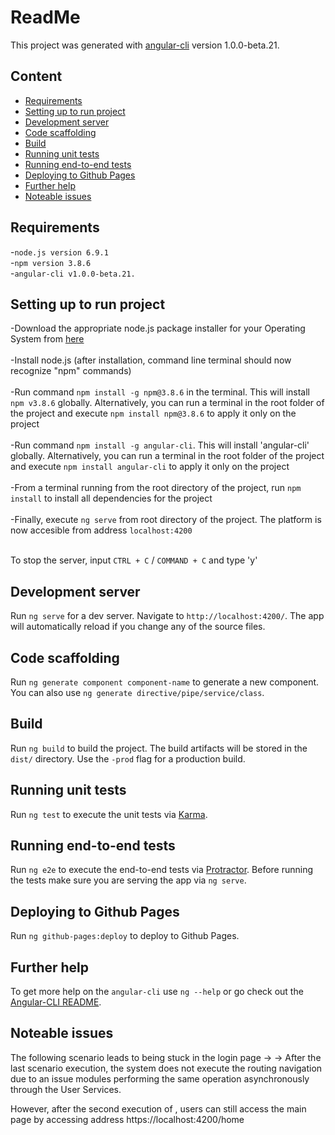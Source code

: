 # ReadMe

This project was generated with [angular-cli](https://github.com/angular/angular-cli) version 1.0.0-beta.21.
## Content
- [Requirements](#requirements)
- [Setting up to run project](#setting-up-to-run-project)
- [Development server](#development-server)
- [Code scaffolding](#code-scaffolding)
- [Build](#build)
- [Running unit tests](#running-unit-tests)
- [Running end-to-end tests](#running-end-to-end-tests)
- [Deploying to Github Pages](#deploying-to-github-pages)
- [Further help](#further-help)
- [Noteable issues](#noteable-issues)

## Requirements

-`node.js version 6.9.1`<br>
-`npm version 3.8.6`<br>
-`angular-cli v1.0.0-beta.21.`

## Setting up to run project

-Download the appropriate node.js package installer for your Operating System from [here](https://nodejs.org/en/download/)<br><br>
-Install node.js (after installation, command line terminal should now recognize "npm" commands)<br><br>
-Run command `npm install -g npm@3.8.6` in the terminal. This will install `npm v3.8.6` globally. Alternatively, you can run a terminal in the root folder of the project and execute `npm install npm@3.8.6` to apply it only on the project<br><br>
-Run command `npm install -g angular-cli`. This will install 'angular-cli' globally. Alternatively, you can run a terminal in the root folder of the project and execute `npm install angular-cli` to apply it only on the project<br><br>
-From a terminal running from the root directory of the project, run `npm install` to install all dependencies for the project<br><br>
-Finally, execute `ng serve` from root directory of the project. The platform is now accesible from address `localhost:4200`<br><br>

To stop the server, input `CTRL + C` / `COMMAND + C` and type 'y'

## Development server
Run `ng serve` for a dev server. Navigate to `http://localhost:4200/`. The app will automatically reload if you change any of the source files.

## Code scaffolding

Run `ng generate component component-name` to generate a new component. You can also use `ng generate directive/pipe/service/class`.

## Build

Run `ng build` to build the project. The build artifacts will be stored in the `dist/` directory. Use the `-prod` flag for a production build.

## Running unit tests

Run `ng test` to execute the unit tests via [Karma](https://karma-runner.github.io).

## Running end-to-end tests

Run `ng e2e` to execute the end-to-end tests via [Protractor](http://www.protractortest.org/).
Before running the tests make sure you are serving the app via `ng serve`.

## Deploying to Github Pages

Run `ng github-pages:deploy` to deploy to Github Pages.

## Further help

To get more help on the `angular-cli` use `ng --help` or go check out the [Angular-CLI README](https://github.com/angular/angular-cli/blob/master/README.md).

## Noteable issues
The following scenario leads to being stuck in the login page
<Login> -> <Logout> -> <Login>
After the last scenario execution, the system does not execute the routing navigation due to an issue modules performing the same operation asynchronously through the User Services. 

However, after the second execution of <Login>, users can still access the main page by accessing address https://localhost:4200/home
